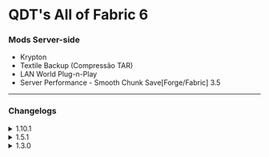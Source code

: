 # QDT's All of Fabric 6

### Mods Server-side
- Krypton
- Textile Backup (Compressão TAR)
- LAN World Plug-n-Play
- Server Performance - Smooth Chunk Save[Forge/Fabric] 3.5

---

### Changelogs
<details>
<summary>1.10.1</summary>
  ### QDT's All of Fabric 6 1.10.1 v3 - 01/01/2024
  - Removido VoxelMap e reintroduzido o FTB Chunks pois foi determinado que os problemas de FPS anteriores não eram relacionados ao FTB Chunks; VoxelMap atual está bugado e foi descontinuado

  ### Adicionar esse mods
  - Cooking for Blockheads 13.3.4 (Atualizar)
  - Farming for Blockheads 11.3.5 (Atualizar)
  - Create Slice & Dice 2.3.2 (Atualizar)
  - FTB Quests 1902.5.7-build.326 (Atualizar)

  - FTB Chunks 1902.4.3-build.321
  - FTB XMod Compat 1.2.3
  - Max Enchant X 1.3

  ### QDT's All of Fabric 6 1.10.1 v2 - 31/12/2023
  - Recipes do BotanyPots foram arrumados

  ### Adicionar esse mods
  - Memory Leak Fix 1.1.2
  - More Culling 0.17
  - Exordium 1.0.2 (Renderiza o inventario num FPS menor)
  - Observable 3.3.1 (Ajuda a diagonsticar lag)

  ### QDT's All of Fabric 6 1.10.1 v1 - 30/12/2023

  Essa versão foi criada a partir de um upgrade da 1.5.1 portanto os mods manualmente adicionados anteriormente permaneceram
  
  ### Tirar alguns mods que foram adicionados na atualização
  - Spice of Fabric (Fabric) - Tem que comer comidas diferenciadas
  - Better Combat [Fabric & Forge] - Animação bonitinha
  - FTB Chunks

  ### Adicionar esse mods
  - Zenith 0.7.1 (Upgrade)
  - Immersive Aircraft 0.6.2 (Upgrade)

  - MC Dungeon Artifacts 1.5.3 (Acidentalmente removido durante o upgrade pra 1.5)

  ### Adicionar alguns mods que foram tirados durante as atualização pra evitar de quebrar o mundo
  - Snowy Spirit 2.1.13 (Upgrade)
  - MedievalWeapons 1.4.5 (Upgrade)
  - YUNG's Better Nether Fortresses 1.0.6 (Upgrade)
  - BotanyPots 9.0.42 (Upgrade)
  - BotanyTrees 5.0.8 (Upgrade)

  - Friends&Foes 2.0.6 (Substituto do Mob Vote 2022)
	
  # Compatibilidade
  - Powah! 4.0.6 (Downgrade)
</details>

<details>
<summary>1.5.1</summary>

  ### QDT's All of Fabric 6 1.5.1 v3 - 30/03/2023

  ### Adicionar esse mods
  - Cull Less Leaves 1.0.6
  - Immersive Portals
  - Ring of Repair
  - Repair Kit
  - High-Speed Rail 0.0.2
  - Zenith
  - Sound Muffler (CurseForge)
  - Create Slice & Dice

  ### Atualizar esses mods
  - Building Wand (2.6.5)
  - Vinery (1.2.4)
  - Traveler's Backpack (8.2.19)
  - Mine Cells (1.4.0)

  ### Adicionar alguns mods que foram tirados na atualização pra evitar de quebrar o mundo
  - Snowy Spirit
  - More Frogs
  - MedievalWeapons 
  - Lil' Wings
  - Small Ships
  - Shroom Dealers!
  - Mob Vote 2022 [Fabric] - Sniffer, Rascal, Tuff Golem
  - YUNG's Better Nether Fortresses

  ### Tirar alguns mods que foram adicionados na atualização
  - Spice of Fabric (Fabric) - Tem que comer comidas - diferenciadas
  - Better Combat [Fabric & Forge] - Animação bonitinha
  - More Mob Variants - Adiciona mob bonitinho (opcional)
</details>

<details>
<summary>1.3.0</summary>
  
  ### QDT's All of Fabric 6 1.3.0 v1 - 22/03/2023
  - Downgrade pro Iris 1.4.0
  - Immersive Portals 2.3.1
  - Ring of Repair
  - Repair Kit 
  - Atualizar o Roughly Enough Items pra ultima versão (9.1.595)
  - High-Speed Rail (Uso pra Gravel)
  - MC Dungeon Artifacts
</details>
